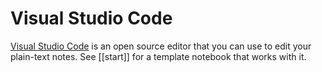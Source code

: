 # Visual Studio Code

[Visual Studio Code](https://code.visualstudio.com/) is an open source editor that you can use to edit your plain-text notes. See [[start]] for a template notebook that works with it.